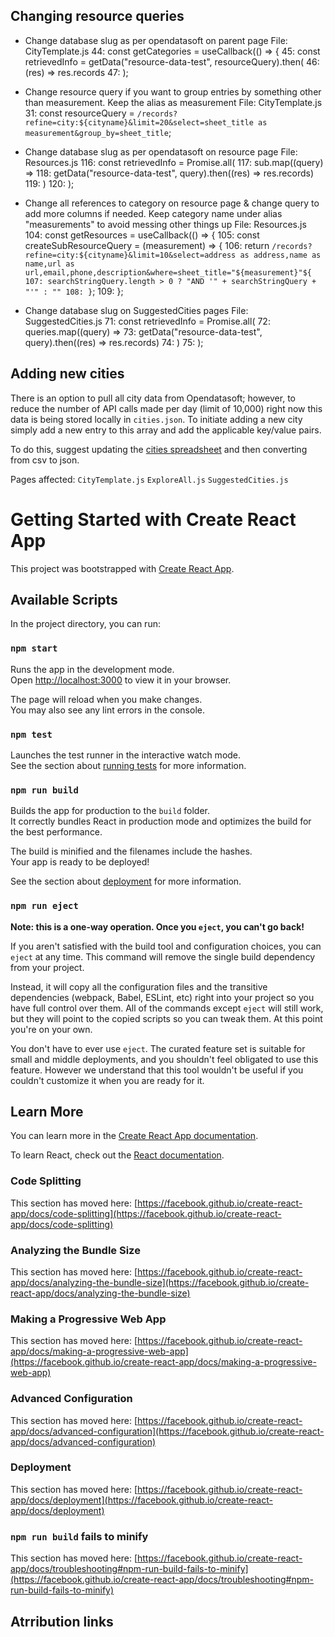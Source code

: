 ## Changing resource queries

- Change database slug as per opendatasoft on parent page
  File: CityTemplate.js
  44: const getCategories = useCallback(() => {
  45: const retrievedInfo = getData("resource-data-test", resourceQuery).then(
  46: (res) => res.records
  47: );

- Change resource query if you want to group entries by something other than measurement. Keep the alias as measurement
  File: CityTemplate.js
  31: const resourceQuery = `/records?refine=city:${cityname}&limit=20&select=sheet_title as measurement&group_by=sheet_title`;

- Change database slug as per opendatasoft on resource page
  File: Resources.js
  116: const retrievedInfo = Promise.all(
  117: sub.map((query) =>
  118: getData("resource-data-test", query).then((res) => res.records)
  119: )
  120: );

- Change all references to category on resource page & change query to add more columns if needed. Keep category name under alias "measurements" to avoid messing other things up
  File: Resources.js
  104: const getResources = useCallback(() => {
  105: const createSubResourceQuery = (measurement) => {
  106: return `/records?refine=city:${cityname}&limit=10&select=address as address,name as name,url as url,email,phone,description&where=sheet_title="${measurement}"${ 107: searchStringQuery.length > 0 ? "AND '" + searchStringQuery + "'" : "" 108: }`;
  109: };

- Change database slug on SuggestedCities pages
  File: SuggestedCities.js
  71: const retrievedInfo = Promise.all(
  72: queries.map((query) =>
  73: getData("resource-data-test", query).then((res) => res.records)
  74: )
  75: );

## Adding new cities

There is an option to pull all city data from Opendatasoft; however, to reduce the number of API calls made per day (limit of 10,000) right now this data is being stored locally in `cities.json`. To initiate adding a new city simply add a new entry to this array and add the applicable key/value pairs.

To do this, suggest updating the [cities spreadsheet](https://docs.google.com/spreadsheets/d/1-mPapTDizDicf4FPlKVQuDeujC6zYCxJa7yAZ5Gfh40/edit#gid=0) and then converting from csv to json.

Pages affected:
`CityTemplate.js`
`ExploreAll.js`
`SuggestedCities.js`

# Getting Started with Create React App

This project was bootstrapped with [Create React App](https://github.com/facebook/create-react-app).

## Available Scripts

In the project directory, you can run:

### `npm start`

Runs the app in the development mode.\
Open [http://localhost:3000](http://localhost:3000) to view it in your browser.

The page will reload when you make changes.\
You may also see any lint errors in the console.

### `npm test`

Launches the test runner in the interactive watch mode.\
See the section about [running tests](https://facebook.github.io/create-react-app/docs/running-tests) for more information.

### `npm run build`

Builds the app for production to the `build` folder.\
It correctly bundles React in production mode and optimizes the build for the best performance.

The build is minified and the filenames include the hashes.\
Your app is ready to be deployed!

See the section about [deployment](https://facebook.github.io/create-react-app/docs/deployment) for more information.

### `npm run eject`

**Note: this is a one-way operation. Once you `eject`, you can't go back!**

If you aren't satisfied with the build tool and configuration choices, you can `eject` at any time. This command will remove the single build dependency from your project.

Instead, it will copy all the configuration files and the transitive dependencies (webpack, Babel, ESLint, etc) right into your project so you have full control over them. All of the commands except `eject` will still work, but they will point to the copied scripts so you can tweak them. At this point you're on your own.

You don't have to ever use `eject`. The curated feature set is suitable for small and middle deployments, and you shouldn't feel obligated to use this feature. However we understand that this tool wouldn't be useful if you couldn't customize it when you are ready for it.

## Learn More

You can learn more in the [Create React App documentation](https://facebook.github.io/create-react-app/docs/getting-started).

To learn React, check out the [React documentation](https://reactjs.org/).

### Code Splitting

This section has moved here: [https://facebook.github.io/create-react-app/docs/code-splitting](https://facebook.github.io/create-react-app/docs/code-splitting)

### Analyzing the Bundle Size

This section has moved here: [https://facebook.github.io/create-react-app/docs/analyzing-the-bundle-size](https://facebook.github.io/create-react-app/docs/analyzing-the-bundle-size)

### Making a Progressive Web App

This section has moved here: [https://facebook.github.io/create-react-app/docs/making-a-progressive-web-app](https://facebook.github.io/create-react-app/docs/making-a-progressive-web-app)

### Advanced Configuration

This section has moved here: [https://facebook.github.io/create-react-app/docs/advanced-configuration](https://facebook.github.io/create-react-app/docs/advanced-configuration)

### Deployment

This section has moved here: [https://facebook.github.io/create-react-app/docs/deployment](https://facebook.github.io/create-react-app/docs/deployment)

### `npm run build` fails to minify

This section has moved here: [https://facebook.github.io/create-react-app/docs/troubleshooting#npm-run-build-fails-to-minify](https://facebook.github.io/create-react-app/docs/troubleshooting#npm-run-build-fails-to-minify)

## Atrribution links
